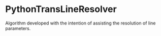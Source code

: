 # PythonTransLineResolver
 Algorithm developed with the intention of assisting the resolution of line parameters.
